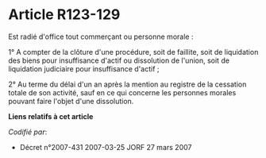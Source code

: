 # Article R123-129

Est radié d'office tout commerçant ou personne morale :

1° A compter de la clôture d'une procédure, soit de faillite, soit de liquidation des biens pour insuffisance d'actif ou
dissolution de l'union, soit de liquidation judiciaire pour insuffisance d'actif ;

2° Au terme du délai d'un an après la mention au registre de la cessation totale de son activité, sauf en ce qui concerne les
personnes morales pouvant faire l'objet d'une dissolution.

**Liens relatifs à cet article**

_Codifié par_:

  - Décret n°2007-431 2007-03-25 JORF 27 mars 2007
